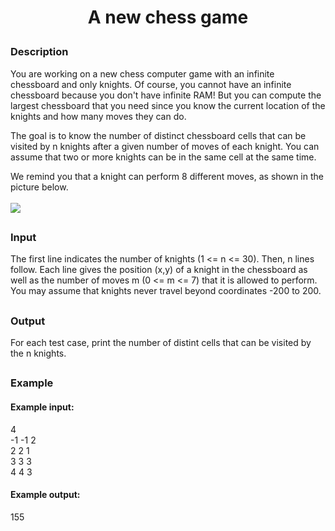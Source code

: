 # <p align="center">A new chess game</p>
### Description
You are working on a new chess computer game with an infinite chessboard and only knights. Of course, you cannot have an infinite chessboard because you don't have infinite RAM! But you can compute the largest chessboard that you need since you know the current location of the knights and how many moves they can do.

The goal is to know the number of distinct chessboard cells that can be visited by n knights after a given number of moves of each knight. You can assume that two or more knights can be in the same cell at the same time.

We remind you that a knight can perform 8 different moves, as shown in the picture below.<br><br>
<img src=https://i.imgur.com/lSTnzy1.jpg />

##
### Input
The first line indicates the number of knights (1 <= n <= 30). Then, n lines follow. Each line gives the position (x,y) of a knight in the chessboard as well as the number of moves m (0 <= m <= 7) that it is allowed to perform. You may assume that knights never travel beyond coordinates -200 to 200.
##
### Output
For each test case, print the number of distint cells that can be visited by the n knights.
##
### Example
#### Example input:
4<br>
-1 -1 2<br>
2 2 1<br>
3 3 3<br>
4 4 3<br>
#### Example output:
155

